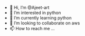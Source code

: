 - 👋 Hi, I’m @Ajeet-art
- 👀 I’m interested in python
- 🌱 I’m currently learning python 
- 💞️ I’m looking to collaborate on aws
- 📫 How to reach me ...

<!---
Ajeet-art/Ajeet-art is a ✨ special ✨ repository because its `README.md` (this file) appears on your GitHub profile.
You can click the Preview link to take a look at your changes.
--->
